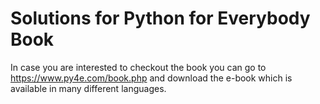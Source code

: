 # Solutions for Python for Everybody Book 

In case you are interested to checkout the book you can go to https://www.py4e.com/book.php and download the e-book which is available in many different languages.
